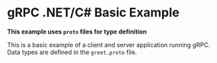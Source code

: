 # gRPC .NET/C# Basic Example

**This example uses `proto` files for type definition**

This is a basic example of a client and server application running gRPC. Data types are defined in the `greet.proto` file.

